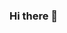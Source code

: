 ### Hi there 👋

<!--


- 🔭 I’m currently working on Full Stack MERN projects
- 🌱 I’m currently learning about React Native
- 👯 I’m looking to collaborate on MERN stack related projects
- 😄 Pronouns: He/His
- ⚡ Fun fact: ...
-->

